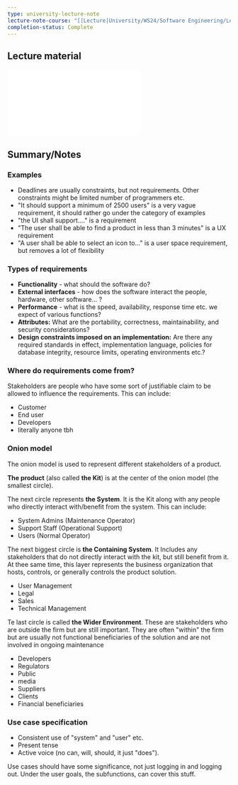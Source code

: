 ```yaml
---
type: university-lecture-note
lecture-note-course: "[[Lecture|University/WS24/Software Engineering/Lecture]]"
completion-status: Complete
---
```

## Lecture material
![](_attachments/SWE-JKU-Lecture03%20-%20Requirements,%20Use%20Cases,%20and%20Scenarios.pdf)
## Summary/Notes
### Examples
- Deadlines are usually constraints, but not requirements. Other constraints might be limited number of programmers etc.
- "It should support a minimum of 2500 users" is a very vague requirement, it should rather go under the category of examples
- "the UI shall support...." is a requirement
- "The user shall be able to find a product in less than 3 minutes" is a UX requirement
- "A user shall be able to select an icon to..." is a user space requirement, but removes a lot of flexibility

### Types of requirements
- **Functionality** - what should the software do?
- **External interfaces** - how does the software interact the people, hardware, other software... ?
- **Performance** - what is the speed, availability, response time etc. we expect of various functions?
- **Attributes:** What are the portability, correctness, maintainability, and security considerations?
- **Design constraints imposed on an implementation:** Are there any required standards in effect, implementation language, policies for database integrity, resource limits, operating environments etc.?

### Where do requirements come from?
Stakeholders are people who have some sort of justifiable claim to be allowed to influence the requirements. This can include:

- Customer
- End user
- Developers
- literally anyone tbh

### Onion model
The onion model is used to represent different stakeholders of a product.

**The product** (also called **the Kit**) is at the center of the onion model (the smallest circle).

The next circle represents **the System**. It is the Kit along with any people who directly interact with/benefit from the system. This can include:
- System Admins (Maintenance Operator)
- Support Staff (Operational Support)
- Users (Normal Operator)

The next biggest circle is **the Containing System**. It Includes any stakeholders that do not directly interact with the kit, but still benefit from it. At thee same time, this layer represents the business organization that hosts, controls, or generally controls the product solution.
- User Management
- Legal
- Sales
- Technical Management

Te last circle is called **the Wider Environment**. These are stakeholders who are outside the firm but are still important. They are often "within" the firm but are usually not functional beneficiaries of the solution and are not involved in ongoing maintenance
- Developers
- Regulators
- Public
- media
- Suppliers
- Clients
- Financial beneficiaries
### Use case specification
- Consistent use of "system" and "user" etc.
- Present tense
- Active voice (no can, will, should, it just "does").

Use cases should have some significance, not just logging in and logging out. Under the user goals, the subfunctions, can cover this stuff.